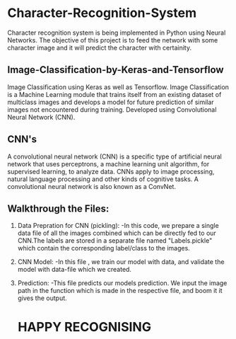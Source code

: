 # Character-Recognition-System
Character recognition system is being implemented in Python using Neural Networks. The objective of this project is to feed the network with some character image and it will predict the character with certainity.

## Image-Classification-by-Keras-and-Tensorflow
Image Classification using Keras as well as Tensorflow. Image Classification is a Machine Learning module that trains itself from an existing dataset of multiclass images and develops a model for future prediction of similar images not encountered during training. Developed using Convolutional Neural Network (CNN).

## CNN's
A convolutional neural network (CNN) is a specific type of artificial neural network that uses perceptrons, a machine learning unit algorithm, for supervised learning, to analyze data. CNNs apply to image processing, natural language processing and other kinds of cognitive tasks.
A convolutional neural network is also known as a ConvNet.

## Walkthrough the Files:
1. Data Prepration for CNN (pickling):
   -In this code, we prepare a single data file of all the images combined which can be directly fed to our CNN.The labels are stored in a 
    separate file named "Labels.pickle" which contain the corresponding label/class to the images.
2. CNN Model:
   -In this file , we train our model with data, and validate the model with data-file which we created.
3. Prediction:
   -This file predicts our models prediction. We input the image path in the function which is made in the respective file, and boom it 
    it gives the output.
    
    # **HAPPY RECOGNISING**
